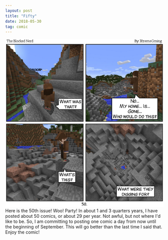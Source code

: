```yaml
---
layout: post
title: "Fifty"
date: 2018-05-30
tag: comic
---
```

<img src="/comics/comic50.png" alt="50" class="inline" />
Here is the 50th issue! Woo! Party! In about 1 and 3 quarters years, I have posted about 50 comics, or about 29 per year. Not awful, but not where I'd like to be. So, I am committing to posting one comic a day from now until the beginning of September. This will go better than the last time I said that.
Enjoy the comic!
